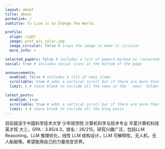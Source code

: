 ```yaml
---
layout: about
title: about
permalink: /
subtitle: To Live is to Change the World.

profile:
  align: right
  image: prof_pic_color.jpg
  image_circular: false # crops the image to make it circular
  more_info: >

selected_papers: false # includes a list of papers marked as "selected={true}"
social: true # includes social icons at the bottom of the page

announcements:
  enabled: false # includes a list of news items
  scrollable: true # adds a vertical scroll bar if there are more than 3 news items
  limit: 5 # leave blank to include all the news in the `_news` folder

latest_posts:
  enabled: true
  scrollable: true # adds a vertical scroll bar if there are more than 3 new posts items
  limit: 3 # leave blank to include all the blog posts
---
```


目前就读于中国科学技术大学 少年班学院 计算机科学与技术专业 华夏计算机科技英才班 大三，GPA：3.85/4.3，排名：26/215。研究兴趣广泛，包括LLM Reasoning，LLM 推理优化，线性 LLM 结构设计，LLM 可解释性，无人机，无人船舶等。希望能用自己的力量改变世界。